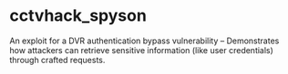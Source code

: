 # cctvhack_spyson
An exploit for a DVR authentication bypass vulnerability – Demonstrates how attackers can retrieve sensitive information (like user credentials) through crafted requests.
